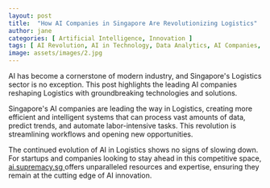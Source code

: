 ```yaml
---
layout: post
title:  "How AI Companies in Singapore Are Revolutionizing Logistics"
author: jane
categories: [ Artificial Intelligence, Innovation ]
tags: [ AI Revolution, AI in Technology, Data Analytics, AI Companies, AI Use Cases ]
image: assets/images/2.jpg
---
```


AI has become a cornerstone of modern industry, and Singapore's Logistics sector is no exception. This post highlights the leading AI companies reshaping Logistics with groundbreaking technologies and solutions.

Singapore's AI companies are leading the way in Logistics, creating more efficient and intelligent systems that can process vast amounts of data, predict trends, and automate labor-intensive tasks. This revolution is streamlining workflows and opening new opportunities.

The continued evolution of AI in Logistics shows no signs of slowing down. For startups and companies looking to stay ahead in this competitive space, <a href="https://ai.supremacy.sg" target="_blank"> ai.supremacy.sg </a> offers unparalleled resources and expertise, ensuring they remain at the cutting edge of AI innovation.
